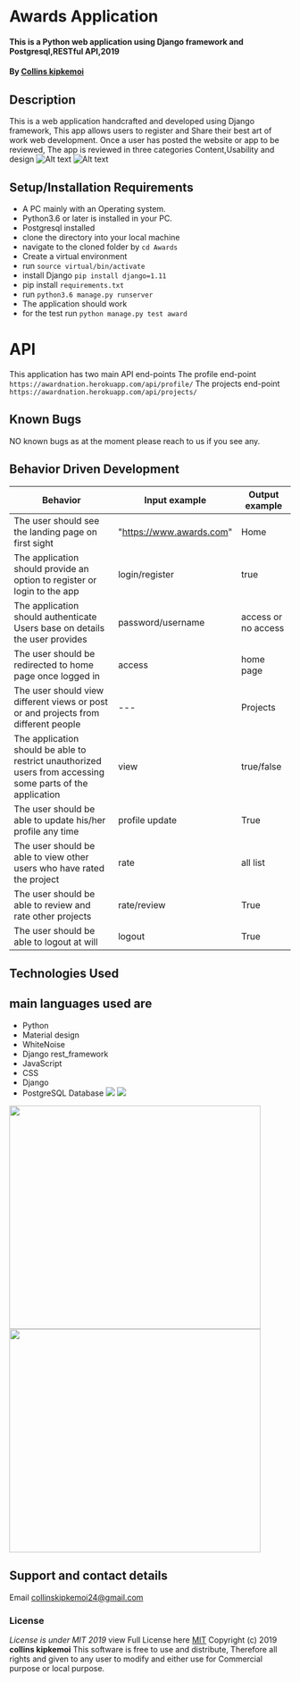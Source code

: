 # Awards Application
#### This is a Python web application using Django  framework and Postgresql,RESTful API,2019
#### By **[Collins kipkemoi](https://github.com/kipkemoimayor)**
## Description
This is a web application handcrafted and developed using Django framework, This app allows users to register and Share their best art of work web development. Once a user has posted the website or app to be reviewed, The app is reviewed in three categories Content,Usability and design
![Alt text](award/static/img/1.png)
![Alt text](award/static/img/2.png?)

## Setup/Installation Requirements
* A PC mainly with an Operating system.
* Python3.6 or later is installed in your PC.
* Postgresql installed
* clone the directory into your local machine
* navigate to the cloned folder by `cd Awards`
* Create a virtual environment
* run `source virtual/bin/activate`
* install Django `pip install django=1.11`
* pip install `requirements.txt`
* run `python3.6 manage.py runserver `
* The application should work
* for the test run `python manage.py test award`
# API
This application has two main API end-points
The profile end-point `https://awardnation.herokuapp.com/api/profile/`
The projects end-point `https://awardnation.herokuapp.com/api/projects/`
## Known Bugs
NO known bugs as at the moment please reach to us if you see any.
## Behavior Driven Development

| __Behavior__  | __Input example__ | __Output example__ |
| ------------- | ----------------- | ------------------ |
| The user should see the landing page on first sight | "https://www.awards.com"   | Home  |
| The application should provide an option to register or login to the app | login/register | true  |
| The application should authenticate Users base on details the user provides   | password/username |  access or no access |
| The user should be redirected to home page once logged in | access | home page |
| The user should view different views or post or and projects from different people | --- | Projects |
| The application should be able to restrict unauthorized users from accessing some parts of the application | view | true/false |
| The user should be able to update his/her profile any time | profile update | True |
| The user should be able to view other users who have rated the project | rate | all list |
| The user should be able to review and rate other projects  | rate/review | True |
| The user should be able to logout at will | logout | True |

## Technologies Used
## main languages used are
* Python
* Material design
* WhiteNoise
* Django rest_framework
* JavaScript
* CSS
* Django
* PostgreSQL Database
![](award/static/img/5.png)
![](award/static/img/4.png)
<img src="award/static/img/6.png" width="450" height="400">
<img src="award/static/img/3.png" width="450" height="400">

## Support and contact details
Email collinskipkemoi24@gmail.com
### License
*License is under MIT 2019*
view Full License here [MIT](LICENSE)
Copyright (c) 2019 **collins kipkemoi**
This software is free to use and distribute, Therefore all rights and given to any user to modify and either use for Commercial purpose or local purpose.
